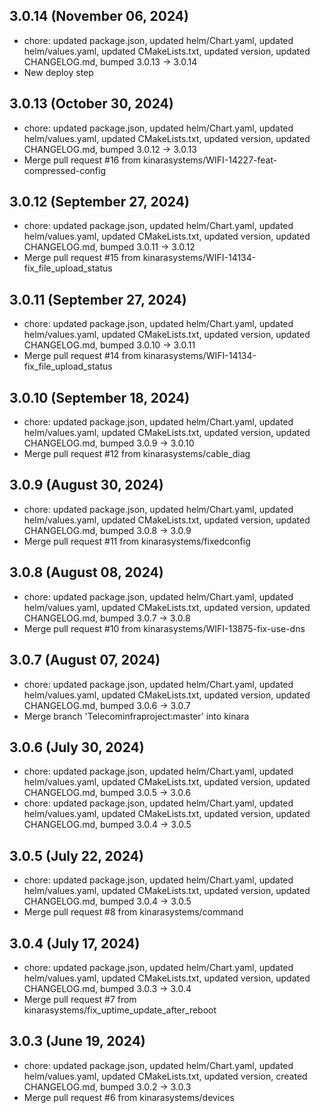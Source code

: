## 3.0.14 (November 06, 2024)
- chore: updated package.json, updated helm/Chart.yaml, updated helm/values.yaml, updated CMakeLists.txt, updated version, updated CHANGELOG.md, bumped 3.0.13 -> 3.0.14
- New deploy step

## 3.0.13 (October 30, 2024)
- chore: updated package.json, updated helm/Chart.yaml, updated helm/values.yaml, updated CMakeLists.txt, updated version, updated CHANGELOG.md, bumped 3.0.12 -> 3.0.13
- Merge pull request #16 from kinarasystems/WIFI-14227-feat-compressed-config

## 3.0.12 (September 27, 2024)
- chore: updated package.json, updated helm/Chart.yaml, updated helm/values.yaml, updated CMakeLists.txt, updated version, updated CHANGELOG.md, bumped 3.0.11 -> 3.0.12
- Merge pull request #15 from kinarasystems/WIFI-14134-fix_file_upload_status

## 3.0.11 (September 27, 2024)
- chore: updated package.json, updated helm/Chart.yaml, updated helm/values.yaml, updated CMakeLists.txt, updated version, updated CHANGELOG.md, bumped 3.0.10 -> 3.0.11
- Merge pull request #14 from kinarasystems/WIFI-14134-fix_file_upload_status

## 3.0.10 (September 18, 2024)
- chore: updated package.json, updated helm/Chart.yaml, updated helm/values.yaml, updated CMakeLists.txt, updated version, updated CHANGELOG.md, bumped 3.0.9 -> 3.0.10
- Merge pull request #12 from kinarasystems/cable_diag

## 3.0.9 (August 30, 2024)
- chore: updated package.json, updated helm/Chart.yaml, updated helm/values.yaml, updated CMakeLists.txt, updated version, updated CHANGELOG.md, bumped 3.0.8 -> 3.0.9
- Merge pull request #11 from kinarasystems/fixedconfig

## 3.0.8 (August 08, 2024)
- chore: updated package.json, updated helm/Chart.yaml, updated helm/values.yaml, updated CMakeLists.txt, updated version, updated CHANGELOG.md, bumped 3.0.7 -> 3.0.8
- Merge pull request #10 from kinarasystems/WIFI-13875-fix-use-dns

## 3.0.7 (August 07, 2024)
- chore: updated package.json, updated helm/Chart.yaml, updated helm/values.yaml, updated CMakeLists.txt, updated version, updated CHANGELOG.md, bumped 3.0.6 -> 3.0.7
- Merge branch 'Telecominfraproject:master' into kinara

## 3.0.6 (July 30, 2024)
- chore: updated package.json, updated helm/Chart.yaml, updated helm/values.yaml, updated CMakeLists.txt, updated version, updated CHANGELOG.md, bumped 3.0.5 -> 3.0.6
- chore: updated package.json, updated helm/Chart.yaml, updated helm/values.yaml, updated CMakeLists.txt, updated version, updated CHANGELOG.md, bumped 3.0.4 -> 3.0.5

## 3.0.5 (July 22, 2024)
- chore: updated package.json, updated helm/Chart.yaml, updated helm/values.yaml, updated CMakeLists.txt, updated version, updated CHANGELOG.md, bumped 3.0.4 -> 3.0.5
- Merge pull request #8 from kinarasystems/command

## 3.0.4 (July 17, 2024)
- chore: updated package.json, updated helm/Chart.yaml, updated helm/values.yaml, updated CMakeLists.txt, updated version, updated CHANGELOG.md, bumped 3.0.3 -> 3.0.4
- Merge pull request #7 from kinarasystems/fix_uptime_update_after_reboot

## 3.0.3 (June 19, 2024)
- chore: updated package.json, updated helm/Chart.yaml, updated helm/values.yaml, updated CMakeLists.txt, updated version, created CHANGELOG.md, bumped 3.0.2 -> 3.0.3
- Merge pull request #6 from kinarasystems/devices

